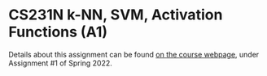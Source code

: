 # CS231N k-NN, SVM, Activation Functions (A1)
Details about this assignment can be found [on the course webpage](http://cs231n.github.io/), under Assignment #1 of Spring 2022.
